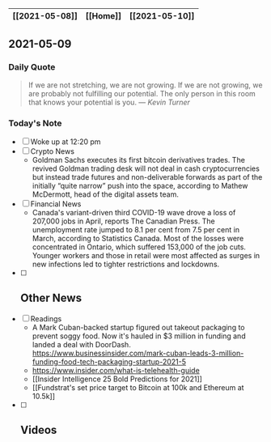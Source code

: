 | [[2021-05-08]] | [[Home]] | [[2021-05-10]] |
| :------------: | :------: | :------------: |

## 2021-05-09 

### Daily Quote
> If we are not stretching, we are not growing. If we are not growing, we are probably not fulfilling our potential. The only person in this room that knows your potential is you.
> &mdash; <cite>Kevin Turner </cite>

### Today's Note
- [ ] Woke up at 12:20 pm
- [ ] Crypto News
	- Goldman Sachs executes its first bitcoin derivatives trades. The revived Goldman trading desk will not deal in cash cryptocurrencies but instead trade futures and non-deliverable forwards as part of the initially “quite narrow” push into the space, according to Mathew McDermott, head of the digital assets team.
- [ ] Financial News
	- Canada's variant-driven third COVID-19 wave drove a loss of 207,000 jobs in April, reports The Canadian Press. The unemployment rate jumped to 8.1 per cent from 7.5 per cent in March, according to Statistics Canada. Most of the losses were concentrated in Ontario, which suffered 153,000 of the job cuts. Younger workers and those in retail were most affected as surges in new infections led to tighter restrictions and lockdowns. 
- [ ] Other News
	- 
- [ ] Readings
	- A Mark Cuban-backed startup figured out takeout packaging to prevent soggy food. Now it's hauled in $3 million in funding and landed a deal with DoorDash. https://www.businessinsider.com/mark-cuban-leads-3-million-funding-food-tech-packaging-startup-2021-5
	- https://www.insider.com/what-is-telehealth-guide
	- [[Insider Intelligence 25 Bold Predictions for 2021]]
	- [[Fundstrat's set price target to Bitcoin at 100k and Ethereum at 10.5k]]
- [ ] Videos
	- 